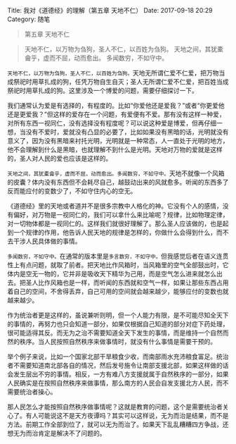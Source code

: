 Title: 我对《道德经》的理解（第五章 天地不仁）
Date: 2017-09-18 20:29
Category: 随笔

>第五章 天地不仁

>天地不仁，以万物为刍狗，圣人不仁，以百姓为刍狗。
>天地之间，其犹橐龠乎，虚而不屈，动而愈出。
>多闻数穷，不如守中。

`天地不仁，以万物为刍狗，圣人不仁，以百姓为刍狗。`天地无所谓仁爱不仁爱，把万物当成祭祀时用草扎成的狗，任凭万物自生自灭；圣人无所谓仁爱不仁爱，把百姓当成祭祀时用草扎成的狗。这里涉及一个博爱的问题，需要仔细探讨一下。

我们通常认为爱是有选择的，有程度的。比如“你爱他还是爱我？”或者“你更爱他还是更爱我？”但这样的爱存在一个问题，有爱便有不爱。那有没有这样一种爱，对所有东西一视同仁，没有选择没有程度呢？可以说这种爱是博爱，但再仔细一想，当没有不爱时，爱就没有凸显的必要了，比如如果没有黑暗的话，光明就没有意义了，因为没有黑暗来衬托光明，光明就是一种常态，人一直处于光明的地方，他不会理解到什么是黑暗，也就理解不到什么是光明。天地对万物的爱就是这样的，圣人对人民的爱也应该是这样的。

`天地之间，其犹橐龠乎，虚而不屈，动而愈出。多闻数穷，不如守中。`天地不就像一个风箱的皮囊？体内没有东西但不会耗尽自己，越鼓动出来的风就愈多。听闻的东西多了反而能应付的变数少了，不如守住内心的空无。

《道德经》里的天地或者道并不是很多宗教中人格化的神。它没有个人的感情，没有偏好，对万物是一视同仁的，我们可以拿什么来比喻呢？规律，比如物理定律，对一切物体都是一视同仁的。这样我们就很好理解了。那么圣人应该做的，也是起到一个规律的作用，他告诉人民天地的规律是怎样的，你做什么会得到什么，而不去干涉人民具体做的事情。

`多闻数穷，不如守中。`在通常的版本里是`多言数穷，不如守中。`但我感觉后者在语义连贯性上有点问题，就取了前者。把天地比作风箱时，当风箱里的空气全部鼓出时，它体内是空无一物的，它并非是吸收天下精华为己用，而是空气怎么进来就怎么出去。把圣人比作风箱也是一样，而听闻的东西就和空气一样，如果让那些东西占用着自己的空间，不舍得丢弃，自己可用的空间就会越来越少，能够应付的变数也就越来越少。

作为统治者更是这样的，虽说兼听则明，但一个人能力有限，是不可能尽知全天下的事情的，再努力也只会知道一部分，如果仅根据自己知道的部分对症下药处理，很可能适得其反。而无为之治不需要知道全天下发生的事情，而是维持一个自然而然的秩序。当人民按照自然秩序来做事情时，就没有什么事情是需要干预的。

举个例子来说，比如一个国家北部干旱粮食少收，而南部雨水充沛粮食富足。统治者不需要知道南北部各自的情况，然后发号施令让南部支援北部，如果这样做的话会发生层出不穷的事情。相反，一方有难八方支援就属于自然秩序的一部分，如果人民确实是在按照自然秩序来做事情，那么南方的人民会自发支援北方人民，而不需要统治者操心。

那人民怎么才能按照自然秩序做事情呢？这就是教育的问题，这个是需要统治者关心了。有人可能说这不是天方夜谭吗？其实可以这样说，无为而治是结果，而不是方法。前期工作全部到位了，就可以无为而治了。如果天下乱乱糟糟四方争战，还想无为而治肯定是解决不了问题的。
